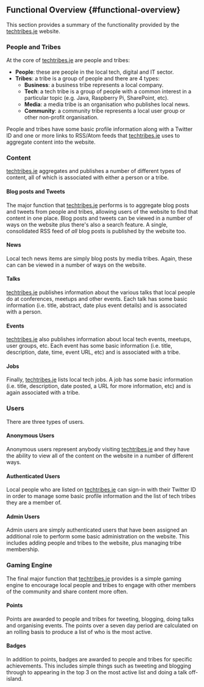 ## Functional Overview {#functional-overview}

This section provides a summary of the functionality provided by the [techtribes.je](http://techtribes.je) website.

### People and Tribes

At the core of [techtribes.je](http://techtribes.je) are people and tribes:

- **People**: these are people in the local tech, digital and IT sector.
- **Tribes**: a tribe is a group of people and there are 4 types:
  - **Business**: a business tribe represents a local company.
  - **Tech**: a tech tribe is a group of people with a common interest in a particular topic (e.g. Java, Raspberry Pi, SharePoint, etc).
  - **Media**: a media tribe is an organisation who publishes local news.
  - **Community**: a community tribe represents a local user group or other non-profit organisation.

People and tribes have some basic profile information along with a Twitter ID and one or more links to RSS/Atom feeds that [techtribes.je](http://techtribes.je) uses to aggregate content into the website.

### Content

[techtribes.je](http://techtribes.je) aggregates and publishes a number of different types of content, all of which is associated with either a person or a tribe.

#### Blog posts and Tweets

The major function that [techtribes.je](http://techtribes.je) performs is to aggregate blog posts and tweets from people and tribes, allowing users of the website to find that content in one place. Blog posts and tweets can be viewed in a number of ways on the website plus there's also a search feature. A single, consolidated RSS feed of *all* blog posts is published by the website too.

#### News

Local tech news items are simply blog posts by media tribes. Again, these can can be viewed in a number of ways on the website.

#### Talks

[techtribes.je](http://techtribes.je) publishes information about the various talks that local people do at conferences, meetups and other events. Each talk has some basic information (i.e. title, abstract, date plus event details) and is associated with a person.

#### Events

[techtribes.je](http://techtribes.je) also publishes information about local tech events, meetups, user groups, etc. Each event has some basic information (i.e. title, description, date, time, event URL, etc) and is associated with a tribe. 

#### Jobs

Finally, [techtribes.je](http://techtribes.je) lists local tech jobs. A job has some basic information (i.e. title, description, date posted, a URL for more information, etc) and is again associated with a tribe.

### Users

There are three types of users.

#### Anonymous Users

Anonymous users represent anybody visiting [techtribes.je](http://techtribes.je) and they have the ability to view all of the content on the website in a number of different ways.

#### Authenticated Users

Local people who are listed on [techtribes.je](http://techtribes.je) can sign-in with their Twitter ID in order to manage some basic profile information and the list of tech tribes they are a member of.

#### Admin Users

Admin users are simply authenticated users that have been assigned an additional role to perform some basic administration on the website. This includes adding people and tribes to the website, plus managing tribe membership.

### Gaming Engine

The final major function that [techtribes.je](http://techtribes.je) provides is a simple gaming engine to encourage local people and tribes to engage with other members of the community and share content more often.

#### Points

Points are awarded to people and tribes for tweeting, blogging, doing talks and organising events. The points over a seven day period are calculated on an rolling basis to produce a list of who is the most active.

#### Badges

In addition to points, badges are awarded to people and tribes for specific achievements. This includes simple things such as tweeting and blogging through to appearing in the top 3 on the most active list and doing a talk off-island.